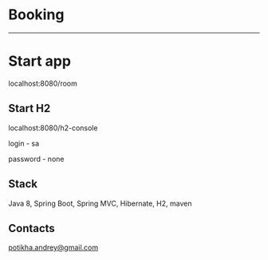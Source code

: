 # Booking

---
# Start app

localhost:8080/room

Start H2
---
localhost:8080/h2-console

login - sa

password - none


Stack
---
Java 8, Spring Boot, Spring MVC, Hibernate, H2, maven

Contacts 
---
potikha.andrey@gmail.com